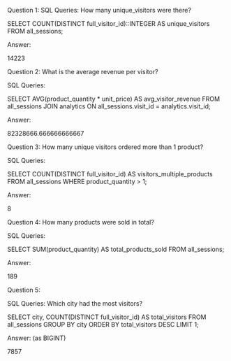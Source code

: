 Question 1: SQL Queries: How many unique_visitors were there?

SELECT COUNT(DISTINCT full_visitor_id)::INTEGER AS unique_visitors
FROM all_sessions;


Answer:

14223

Question 2: What is the average revenue per visitor?

SQL Queries:

SELECT 
  AVG(product_quantity * unit_price) AS avg_visitor_revenue
FROM all_sessions
JOIN analytics ON all_sessions.visit_id = analytics.visit_id;



Answer:

82328666.666666666667

Question 3: How many unique visitors ordered more than 1 product?

SQL Queries:

SELECT COUNT(DISTINCT full_visitor_id) AS visitors_multiple_products
FROM all_sessions
WHERE product_quantity > 1;


Answer:

8


Question 4: How many products were sold in total?

SQL Queries:

 SELECT SUM(product_quantity) AS total_products_sold
FROM all_sessions;

Answer:

189

Question 5: 



SQL Queries: Which city had the most visitors?

SELECT city, COUNT(DISTINCT full_visitor_id) AS total_visitors
FROM all_sessions
GROUP BY city
ORDER BY total_visitors DESC
LIMIT 1;

Answer: (as BIGINT)

7857